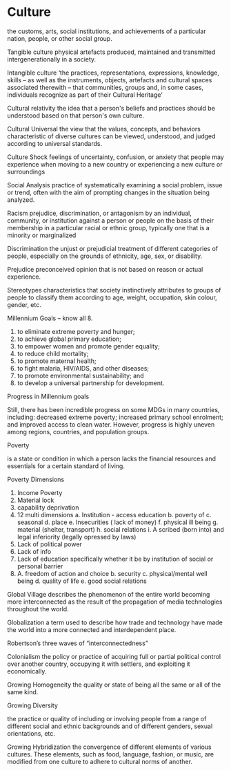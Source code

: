 # Culture
the customs, arts, social institutions, and achievements of a particular nation, people, or other social group.

Tangible culture
physical artefacts produced, maintained and transmitted intergenerationally in a society.

Intangible culture
‘the practices, representations, expressions, knowledge, skills – 
as well as the instruments, objects, artefacts and cultural spaces associated therewith – that communities, groups and, in some cases, 
individuals recognize as part of their Cultural Heritage’ 

Cultural relativity
the idea that a person's beliefs and practices should be understood based on that person's own culture.

Cultural Universal
the view that the values, concepts, and behaviors characteristic of diverse cultures can be viewed, understood, and judged according to universal standards.

Culture Shock
feelings of uncertainty, confusion, or anxiety that people may experience when moving to a new country or experiencing a new culture or surroundings

Social Analysis
practice of systematically examining a social problem, issue or trend, often with the aim of prompting changes in the situation being analyzed. 

Racism
prejudice, discrimination, or antagonism by an individual, community, or institution against a person or people on the basis of their membership in a particular racial or ethnic group, 
typically one that is a minority or marginalized

Discrimination
the unjust or prejudicial treatment of different categories of people, especially on the grounds of ethnicity, age, sex, or disability.

Prejudice
preconceived opinion that is not based on reason or actual experience.

Stereotypes
characteristics that society instinctively attributes to groups of people to classify them according to age, weight, occupation, skin colour, gender, etc.

Millennium Goals – know all 8.
1. to eliminate extreme poverty and hunger;
2. to achieve global primary education;
3. to empower women and promote gender equality;
4. to reduce child mortality;
5. to promote maternal health;
6. to fight malaria, HIV/AIDS, and other diseases;
7. to promote environmental sustainability; and
8. to develop a universal partnership for development.

Progress in Millennium goals

 Still, there has been incredible progress on some MDGs in many countries, including: decreased extreme poverty;
 increased primary school enrolment; and improved access to clean water.
However, progress is highly uneven among regions, countries, and population groups. 

Poverty

is a state or condition in which a person lacks the financial resources and essentials for a certain standard of living.

Poverty Dimensions

1. Income Poverty
2. Material lock
3. capability deprivation 
4. 12 multi dimensions
a. Institution - access education
b. poverty of 
c. seasonal 
d. place
e. Insecurities ( lack of money)
f. physical ill being
g. material (shelter, transport)
h. social relations
i. A scribed (born into) and legal inferiority (legally opressed by laws)
10. Lack of political power 
11. Lack of info
12. Lack of education specifically whether it be by institution of social or personal barrier
5. A. freedom of action and choice
b. security
c. physical/mental well being
d. quality of life
e. good social relations


Global Village
describes the phenomenon of the entire world becoming more interconnected as the result of the propagation of media technologies throughout the world.

Globalization
a term used to describe how trade and technology have made the world into a more connected and interdependent place.

Robertson’s three waves of “interconnectedness”

Colonialism
the policy or practice of acquiring full or partial political control over another country, occupying it with settlers, and exploiting it economically.

Growing Homogeneity
the quality or state of being all the same or all of the same kind.

Growing Diversity

the practice or quality of including or involving people from a range of different social and ethnic backgrounds and of different genders, sexual orientations, etc.

Growing Hybridization
the convergence of different elements of various cultures. These elements, such as food, language, fashion, or music, are modified from one culture to adhere to cultural norms of another.
